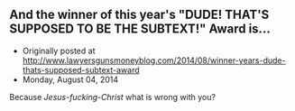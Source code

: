 ## And the winner of this year's "DUDE! THAT'S SUPPOSED TO BE THE SUBTEXT!" Award is...

 * Originally posted at http://www.lawyersgunsmoneyblog.com/2014/08/winner-years-dude-thats-supposed-subtext-award
 * Monday, August 04, 2014

Because _Jesus-fucking-Christ_ what is wrong with you?